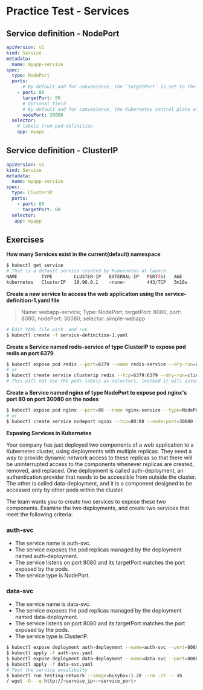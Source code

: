 # Practice Test - Services

## Service definition - NodePort

```yaml
apiVersion: v1
kind: Service
metadata:
  name: myapp-service
spec:
  type: NodePort
  ports:
      # By default and for convenience, the `targetPort` is set to the same value as the `port` field.
    - port: 80
      targetPort: 80
      # Optional field
      # By default and for convenience, the Kubernetes control plane will allocate a port from a range (default: 30000-32767)
      nodePort: 30008
  selector:
    # labels from pod-definition
    app: myapp
```

## Service definition - ClusterIP

```yaml
apiVersion: v1
kind: Service
metadata:
  name: myapp-service
spec:
  type: ClusterIP
  ports:
    - port: 80
      targetPort: 80
  selector:
   app: myapp
```

## Exercises

**How many Services exist in the current(default) namespace**

```bash
$ kubectl get service
# That is a default service created by Kubernetes at launch.
NAME         TYPE        CLUSTER-IP   EXTERNAL-IP   PORT(S)   AGE
kubernetes   ClusterIP   10.96.0.1    <none>        443/TCP   5m16s
```
**Create a new service to access the web application using the service-definition-1.yaml file**

> Name: webapp-service; Type: NodePort; targetPort: 8080; port: 8080; nodePort: 30080; selector: simple-webapp


```bash
# Edit YAML file with  and run
$ kubectl create -f service-definition-1.yaml
```

**Create a Service named redis-service of type ClusterIP to expose pod redis on port 6379**

```bash
$ kubectl expose pod redis --port=6379 --name redis-service --dry-run=client -o yaml
# or
$ kubectl create service clusterip redis --tcp=6379:6379 --dry-run=client -o yaml
# This will not use the pods labels as selectors, instead it will assume selectors as app=redis. You cannot pass in selectors as an option. So it does not work very well if your pod has a different label set. So generate the file and modify the selectors before creating the service
```

**Create a Service named nginx of type NodePort to expose pod nginx's port 80 on port 30080 on the nodes**

```bash
$ kubectl expose pod nginx --port=80 --name nginx-service --type=NodePort --dry-run=client -o yaml
# or
$ kubectl create service nodeport nginx --tcp=80:80 --node-port=30080 --dry-run=client -o yaml
```

**Exposing Services in Kubernetes**

Your company has just deployed two components of a web application to a Kubernetes cluster, using deployments with multiple replicas. They need a way to provide dynamic network access to these replicas so that there will be uninterrupted access to the components whenever replicas are created, removed, and replaced. One deployment is called auth-deployment, an authentication provider that needs to be accessible from outside the cluster. The other is called data-deployment, and it is a component designed to be accessed only by other pods within the cluster.

The team wants you to create two services to expose these two components. Examine the two deployments, and create two services that meet the following criteria:

### auth-svc

* The service name is auth-svc.
* The service exposes the pod replicas managed by the deployment named auth-deployment.
* The service listens on port 8080 and its targetPort matches the port exposed by the pods.
* The service type is NodePort.

### data-svc

* The service name is data-svc.
* The service exposes the pod replicas managed by the deployment named data-deployment.
* The service listens on port 8080 and its targetPort matches the port exposed by the pods.
* The service type is ClusterIP.

```bash
$ kubectl expose deployment auth-deployment --name=auth-svc --port=8080 --target-port=80 --type=NodePort --dry-run -o yaml > auth-svc.yaml
$ kubectl apply -f auth-svc.yaml
$ kubectl expose deployment data-deployment --name=data-svc --port=8080 --target-port=80 --type=ClusterIP --dry-run -o yaml > data-svc.yaml
$ kubectl apply -f data-svc.yaml
# Test the service availibilty
$ kubectl run testing-network --image=busybox:1.28 --rm -it -- sh
/ wget -O- -q http://<service_ip>:<service_port>
```
